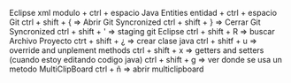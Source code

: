 Eclipse
xml
    modulo + ctrl + espacio 
Java
    Entities
        entidad + ctrl + espacio
Git
    ctrl + shift + { => Abrir Git Syncronized
    ctrl + shift + } => Cerrar Git Syncronized
    ctrl + shift + ' => staging git 
Eclipse
    ctrl + shift + R => buscar Archivo Proyecto
    ctrt + shift + ¿ => crear clase java
    ctrl + shitf + u => override and unplement methods
    ctrl + shift + x => getters and setters (cuando estoy editando codigo java)
    ctrl + shift + g => ver donde se usa un metodo
MultiClipBoard
    ctrl + ñ => abrir multiclipboard
